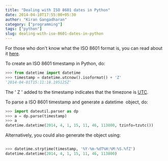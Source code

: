 ```yaml
---
title: "Dealing with ISO 8601 dates in Python"
date: 2014-04-10T17:55:00+05:30
author: "Kiran Gangadharan"
category: ["programming"]
tags: ["python"]
slug: dealing-with-iso-8601-dates-in-python
---
```


For those who don't know what the ISO 8601 format is, you can read about
it [here](https://en.wikipedia.org/wiki/ISO_8601).<!--more-->

To create an ISO 8601 timestamp in Python, do:

```python
>>> from datetime import datetime
>>> timestamp = datetime.utcnow().isoformat() + 'Z'
'2014-04-01T15:11:18.195125Z'
```

The ' Z ' added to the timestamp indicates that the timezone is
[UTC](https://en.wikipedia.org/wiki/Coordinated_Universal_Time).

To parse a ISO 8601 timestamp and generate a <span
class="lang:default decode:true crayon-inline">datetime</span>  object,
do:

```python
>>> import dateutil.parser as dp
>>> a = dp.parse(timestamp)
>>> a
datetime.datetime(2014, 4, 1, 15, 11, 46, 113800, tzinfo=tzutc())
```

Alternatively, you could also generate the object using:

```python

>>> datetime.strptime(timestamp, '%Y-%m-%dT%H:%M:%S.%fZ')
datetime.datetime(2014, 4, 1, 15, 11, 46, 113800)
```
